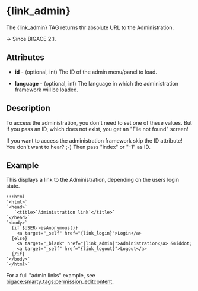 # {link_admin}

The {link_admin} TAG returns thr absolute URL to the Administration.

-> Since BIGACE 2.1.


## Attributes


*  **id** - (optional, int)
    The ID of the admin menu/panel to load. 

*  **language** - (optional, int)
    The language in which the administration framework will be loaded.

## Description

To access the administration, you don't need to set one of these values. 
But if you pass an ID, which does not exist, you get an "File not found" screen!

If you want to access the administration framework skip the ID attribute! 
You don't want to hear? ;-) Then pass "index" or "-1" as ID.

## Example

This displays a link to the Administration, depending on the users login state.

	:::html
	`<html>`
	`<head>`
	   `<title>`Administration link`</title>`
	`</head>`
	`<body>`
	  {if $USER->isAnonymous()}
		<a target="_self" href="{link_login}">Login</a>
	  {else}
		<a target="_blank" href="{link_admin}">Administration</a> &middot; 
		<a target="_self" href="{link_logout}">Logout</a>
	  {/if}
	`</body>`
	`</html>`


For a full "admin links" example, see [bigace:smarty_tags:permission_editcontent](smarty_tags/permission_editcontent).
